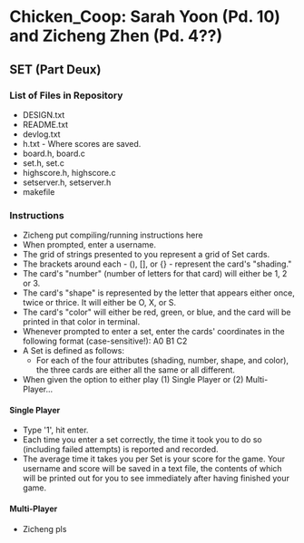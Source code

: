 # Chicken_Coop: Sarah Yoon (Pd. 10) and Zicheng Zhen (Pd. 4??)

## SET (Part Deux)

### List of Files in Repository
* DESIGN.txt
* README.txt
* devlog.txt
* h.txt - Where scores are saved.
* board.h, board.c
* set.h, set.c
* highscore.h, highscore.c
* setserver.h, setserver.h
* makefile

### Instructions
* Zicheng put compiling/running instructions here
* When prompted, enter a username.
* The grid of strings presented to you represent a grid of Set cards.
* The brackets around each - (), [], or {} - represent the card's "shading."
* The card's "number" (number of letters for that card) will either be 1, 2 or 3.
* The card's "shape" is represented by the letter that appears either once, twice or thrice. It will either be O, X, or S.
* The card's "color" will either be red, green, or blue, and the card will be printed in that color in terminal.
* Whenever prompted to enter a set, enter the cards' coordinates in the following format (case-sensitive!): A0 B1 C2
* A Set is defined as follows:
  * For each of the four attributes (shading, number, shape, and color), the three cards are either all the same or all different.
* When given the option to either play (1) Single Player or (2) Multi-Player...

#### Single Player
* Type '1', hit enter.
* Each time you enter a set correctly, the time it took you to do so (including failed attempts) is reported and recorded.
* The average time it takes you per Set is your score for the game. Your username and score will be saved in a text file, the contents of which will be printed out for you to see immediately after having finished your game.

#### Multi-Player
* Zicheng pls